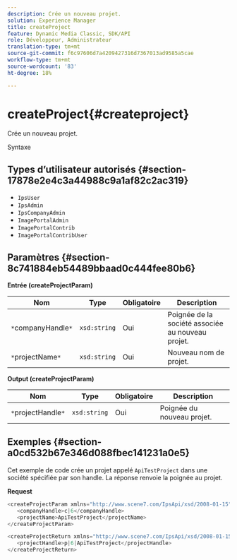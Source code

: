 ```yaml
---
description: Crée un nouveau projet.
solution: Experience Manager
title: createProject
feature: Dynamic Media Classic, SDK/API
role: Développeur, Administrateur
translation-type: tm+mt
source-git-commit: f6c97606d7a4209427316d7367013ad9585a5cae
workflow-type: tm+mt
source-wordcount: '83'
ht-degree: 18%

---
```



# createProject{#createproject}

Crée un nouveau projet.

Syntaxe

## Types d’utilisateur autorisés {#section-17878e2e4c3a44988c9a1af82c2ac319}

* `IpsUser`
* `IpsAdmin`
* `IpsCompanyAdmin`
* `ImagePortalAdmin`
* `ImagePortalContrib`
* `ImagePortalContribUser`

## Paramètres {#section-8c741884eb54489bbaad0c444fee80b6}

**Entrée (createProjectParam)**

| Nom | Type | Obligatoire | Description |
|---|---|---|---|
| `*`companyHandle`*` | `xsd:string` | Oui | Poignée de la société associée au nouveau projet. |
| `*`projectName`*` | `xsd:string` | Oui | Nouveau nom de projet. |

**Output (createProjectParam)**

| Nom | Type | Obligatoire | Description |
|---|---|---|---|
| `*`projectHandle`*` | `xsd:string` | Oui | Poignée du nouveau projet. |

## Exemples {#section-a0cd532b67e346d088fbec141231a0e5}

Cet exemple de code crée un projet appelé `ApiTestProject` dans une société spécifiée par son handle. La réponse renvoie la poignée au projet.

**Request**

```java
<createProjectParam xmlns="http://www.scene7.com/IpsApi/xsd/2008-01-15">
   <companyHandle>c|6</companyHandle>
   <projectName>ApiTestProject</projectName>
</createProjectParam>
```

```java
<createProjectReturn xmlns="http://www.scene7.com/IpsApi/xsd/2008-01-15">
   <projectHandle>p|6|ApiTestProject</projectHandle>
</createProjectReturn>
```

